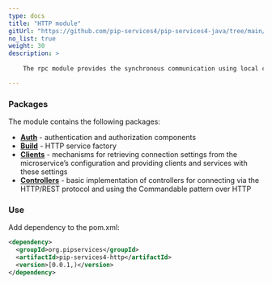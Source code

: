 ```yaml
---
type: docs
title: "HTTP module"
gitUrl: "https://github.com/pip-services4/pip-services4-java/tree/main/pip-services4-http-java"
no_list: true
weight: 30
description: > 
 
    The rpc module provides the synchronous communication using local calls or the HTTP(S) protocol. It contains both server and client side implementations.

---
```



### Packages

The module contains the following packages:

- [**Auth**](auth) - authentication and authorization components
- [**Build**](build) - HTTP service factory
- [**Clients**](clients) - mechanisms for retrieving connection settings from the microservice’s configuration and providing clients and services with these settings
- [**Controllers**](controllers) - basic implementation of controllers for connecting via the HTTP/REST protocol and using the Commandable pattern over HTTP



### Use
Add dependency to the pom.xml:
```xml
<dependency>
  <groupId>org.pipservices</groupId>
  <artifactId>pip-services4-http</artifactId>
  <version>[0.0.1,)</version>
</dependency>
```
